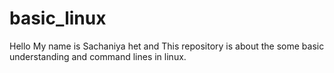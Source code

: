 # basic_linux
Hello My name is Sachaniya het and This repository is about the some basic understanding and command lines in linux.
